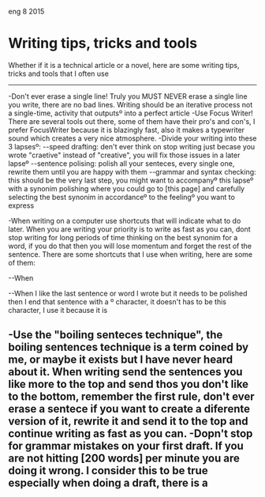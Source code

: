<permalink>eng</permalink>
<month>8</month>
<year>2015</year>

# Writing tips, tricks and tools

Whether if it is a technical article or a novel, here are some writing tips, tricks and tools that I often use


---


-Don't ever erase a single line! Truly you MUST NEVER erase a single line you write, there are no bad lines. Writing should be an iterative process not a single-time, activity that outputsº into a perfect article
-Use Focus Writer! There are several tools out there, some of them have their pro's and con's, I prefer FocusWriter because it is blazingly fast, also it makes a typewriter sound which creates a very nice atmosphere.
-Divide your writing into these 3 lapsesº:
--speed drafting: den't ever think on stop writing just becase you wrote "craetive" instead of "creative", you will fix those issues in a later lapseº
--sentence polising: polish all your senteces, every single one, rewrite them until you are happy with them
--grammar and syntax checking: this should be the very last step, you might want to accompanyº this lapseº with a synonim polishing where you could go to [this page] and carefully selecting the best synonim in accordanceº to the feelingº you want to express

-When writing on a computer use shortcuts that will indicate what to do later. When you are writing your priority is to write as fast as you can, dont stop writing for long periods of time thinking on the best synonim for a word, if you do that then you will lose momentum and forget the rest of the sentence. There are some shortcuts that I use when writing, here are some of them:

--When 

--When I like the last sentence or word I wrote but it needs to be polished then I end that sentence with a º character, it doesn't has to be this character, I use it because it is

-Use the "boiling senteces technique", the boiling sentences technique is a term coined by me, or maybe it exists but I have never heard about it. When writing send the sentences you like more to the top and send thos you don't like to the bottom, remember the first rule, don't ever erase a sentece if you want to create a diferente version of it, rewrite it and send it to the top and continue writing as fast as you can.
-Dopn't stop for grammar mistakes on your first draft. If you are not hitting [200 words] per minute you are doing it wrong. I consider this to be true especially when doing a draft, there is a 
-
